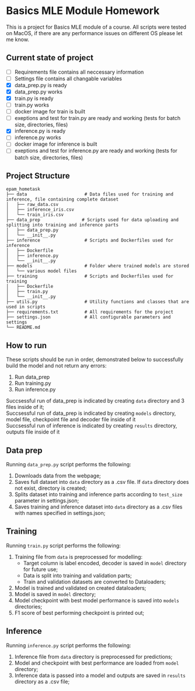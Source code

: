 # Basics MLE Module Homework
This is a project for Basics MLE module of a course. All scripts were tested on MacOS, if there are any performance issues on different OS please let me know.
## Current state of project

- [ ] Requirements file contains all neccessary information
- [ ] Settings file contains all changable variables
- [x] data_prep.py is ready
- [x] data_prep.py works
- [x] train.py is ready
- [ ] train.py works
- [ ] docker image for train is built
- [ ] exeptions and test for train.py are ready and working (tests for batch size, directories, files)
- [x] inference.py is ready
- [ ] inference.py works
- [ ] docker image for inference is built
- [ ] exeptions and test for inference.py are ready and working (tests for batch size, directories, files)

## Project Structure

~~~
epam_hometask
├── data                      # Data files used for training and inference, file containing complete dataset
│   ├── raw_data.csv
│   ├── inference_iris.csv
│   └── train_iris.csv
├── data_prep                # Scripts used for data uploading and splitting into training and inference parts
│   ├── data_prep.py
│   └── __init__.py           
├── inference                 # Scripts and Dockerfiles used for inference
│   ├── Dockerfile
│   ├── inference.py
│   └── __init__.py
├── models                    # Folder where trained models are stored
│   └── various model files
├── training                  # Scripts and Dockerfiles used for training
│   ├── Dockerfile
│   ├── train.py
│   └── __init__.py
├── utils.py                  # Utility functions and classes that are used in scripts
├── requirements.txt          # All requirements for the project
├── settings.json             # All configurable parameters and settings
└── README.md
~~~
## How to run
These scripts should be run in order, demonstrated below to successfully build the model and not return any errors:

1. Run data_prep
2. Run training.py
3. Run inference.py

Succsessful run of data_prep is indicated by creating <code>data</code> directory and 3 files inside of it;  
Succsessful run of data_prep is indicated by creating <code>models</code> directory, model file, checkpoint file and decoder file inside of it  
Succsessful run of inference is indicated by creating <code>results</code> directory, outputs file inside of it  
## Data prep
Running <code>data_prep.py</code> script performs the following:  
1. Downloads data from the webpage;
2. Saves full dataset into <code>data</code> directory as a .csv file. If <code>data</code> directory does not exist, directory is created;
3. Splits dataset into training and inference parts according to <code>test_size</code> parameter in settings.json;
4. Saves training and inference dataset into <code>data</code> directory as a .csv files with names specified in settings.json;

## Training
Running <code>train.py</code> script performs the following:  
1. Training file from <code>data</code> is preprocessed for modelling:
    <ul>
     <li> Target column is label encoded, decoder is saved in <code>model</code> directory for future use;</li>
     <li> Data is split into training and validation parts;</li>
     <li> Train and validation datasets are converted to Dataloaders;</li>
    </ul>
2. Model is trained and validated on created dataloaders;
3. Model is saved in <code>model</code> directory;
4. Model checkpoint with best model performance is saved into <code>models</code> directories;
5. F1 score of best performing checkpoint is printed out;

## Inference
Running <code>inference.py</code> script performs the following:  
1. Inference file from <code>data</code> directory is preprocessed for predictions;
2. Model and checkpoint with best performance are loaded from <code>model</code> directory;
3. Inference data is passed into a model and outputs are saved in <code>results</code> directory as a .csv file;
